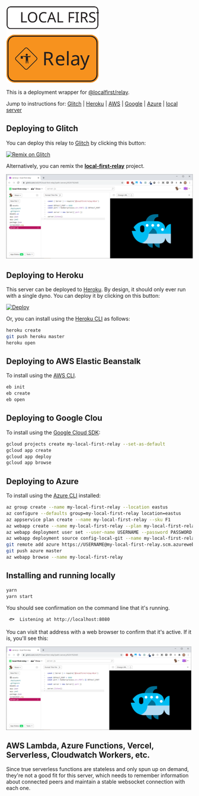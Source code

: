 ﻿<img src='https://raw.githubusercontent.com/local-first-web/branding/main/svg/relay-v.svg'
width='250' alt="@localfirst/relay logo"/>

This is a deployment wrapper for [@localfirst/relay](https://github.com/local-first-web/relay/packages/relay).

Jump to instructions for:
[Glitch](#deploying-to-glitch) |
[Heroku](#deploying-to-heroku) |
[AWS](#deploying-to-aws-elastic-beanstalk) |
[Google](#deploying-to-google-cloud) |
[Azure](#deploying-to-azure) |
[local server](#installing-and-running-locally)

## Deploying to Glitch

You can deploy this relay to [Glitch](https://glitch.com) by clicking this button:

[![Remix on Glitch](https://cdn.glitch.com/2703baf2-b643-4da7-ab91-7ee2a2d00b5b%2Fremix-button.svg)](https://glitch.com/edit/#!/import/github/local-first-web/relay-deployable)

Alternatively, you can remix the [**local-first-relay**](https://glitch.com/edit/#!/local-first-relay) project.

![image](./screenshot.png)

## Deploying to Heroku

This server can be deployed to [Heroku](https://heroku.com). By design, it should only ever run with a single dyno. You can deploy it by clicking on this button:

[![Deploy](https://www.herokucdn.com/deploy/button.svg)](https://heroku.com/deploy)

Or, you can install using the [Heroku CLI](https://devcenter.heroku.com/articles/heroku-cli) as follows:

```bash
heroku create
git push heroku master
heroku open
```

## Deploying to AWS Elastic Beanstalk

To install using the [AWS CLI](https://docs.aws.amazon.com/cli/latest/userguide/install-cliv1.html).

```bash
eb init
eb create
eb open
```

## Deploying to Google Clou

To install using the [Google Cloud SDK](https://cloud.google.com/sdk/docs/):

```bash
gcloud projects create my-local-first-relay --set-as-default
gcloud app create
gcloud app deploy
gcloud app browse
```

## Deploying to Azure

To install using the [Azure CLI](https://docs.microsoft.com/en-us/cli/azure/install-azure-cli?view=azure-cli-latest) installed:

```bash
az group create --name my-local-first-relay --location eastus
az configure --defaults group=my-local-first-relay location=eastus
az appservice plan create --name my-local-first-relay --sku F1
az webapp create --name my-local-first-relay --plan my-local-first-relay
az webapp deployment user set --user-name USERNAME --password PASSWORD
az webapp deployment source config-local-git --name my-local-first-relay
git remote add azure https://USERNAME@my-local-first-relay.scm.azurewebsites.net/my-local-first-relay.git
git push azure master
az webapp browse --name my-local-first-relay
```

## Installing and running locally

```bash
yarn
yarn start
```

You should see confirmation on the command line that it's running.

```
 🐟  Listening at http://localhost:8080
```

You can visit that address with a web browser to confirm that it's active. If it is, you'll see this:

<img src='./screenshot.png' width='500' align='center' />

## AWS Lambda, Azure Functions, Vercel, Serverless, Cloudwatch Workers, etc.

Since true serverless functions are stateless and only spun up on demand, they're not a good fit for
this server, which needs to remember information about connected peers and maintain a stable
websocket connection with each one.
